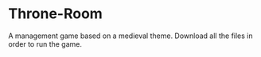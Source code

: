 # Throne-Room
A management game based on a medieval theme.
Download all the files in order to run the game.
